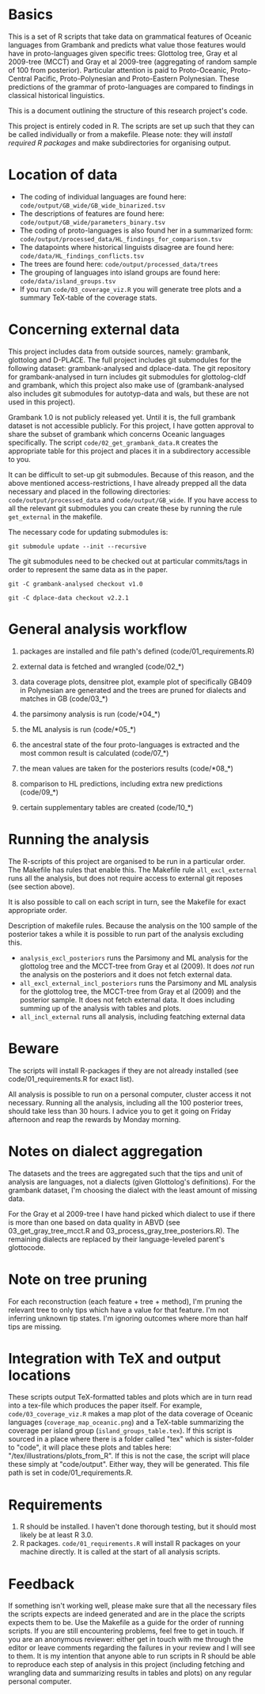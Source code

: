 # Basics

This is a set of R scripts that take data on grammatical features of Oceanic languages from Grambank and predicts what value those features would have in proto-languages given specific trees: Glottolog tree, Gray et al 2009-tree (MCCT) and Gray et al 2009-tree (aggregating of random sample of 100 from posterior). Particular attention is paid to Proto-Oceanic, Proto-Central Pacific, Proto-Polynesian and Proto-Eastern Polynesian. These predictions of the grammar of proto-languages are compared to findings in classical historical linguistics.

This is a document outlining the structure of this research project's code.

This project is entirely coded in R. The scripts are set up such that they can be called individually or from a makefile. Please note: they will *install required R packages* and make subdirectories for organising output.

# Location of data

-   The coding of individual languages are found here: `code/output/GB_wide/GB_wide_binarized.tsv`
-   The descriptions of features are found here: `code/output/GB_wide/parameters_binary.tsv`
-   The coding of proto-languages is also found her in a summarized form: `code/output/processed_data/HL_findings_for_comparison.tsv`
-   The datapoints where historical linguists disagree are found here: `code/data/HL_findings_conflicts.tsv`
-   The trees are found here: `code/output/processed_data/trees`
-   The grouping of languages into island groups are found here: `code/data/island_groups.tsv`
-   If you run `code/03_coverage_viz.R` you will generate tree plots and a summary TeX-table of the coverage stats.

# Concerning external data

This project includes data from outside sources, namely: grambank, glottolog and D-PLACE. The full project includes git submodules for the following dataset: grambank-analysed and dplace-data. The git repository for grambank-analysed in turn includes git submodules for glottolog-cldf and grambank, which this project also make use of (grambank-analysed also includes git submodules for autotyp-data and wals, but these are not used in this project).

Grambank 1.0 is not publicly released yet. Until it is, the full grambank dataset is not accessible publicly. For this project, I have gotten approval to share the subset of grambank which concerns Oceanic languages specifically. The script `code/02_get_grambank_data.R` creates the appropriate table for this project and places it in a subdirectory accessible to you.

It can be difficult to set-up git submodules. Because of this reason, and the above mentioned access-restrictions, I have already prepped all the data necessary and placed in the following directories: `code/output/processed_data` and `code/output/GB_wide`. If you have access to all the relevant git submodules you can create these by running the rule `get_external` in the makefile.

The necessary code for updating submodules is:

    git submodule update --init --recursive
    
The git submodules need to be checked out at particular commits/tags in order to represent the same data as in the paper.

```
git -C grambank-analysed checkout v1.0

git -C dplace-data checkout v2.2.1
```

# General analysis workflow

1.  packages are installed and file path's defined (code/01_requirements.R)

2.  external data is fetched and wrangled (code/02\_\*)

3.  data coverage plots, densitree plot, example plot of specifically GB409 in Polynesian are generated and the trees are pruned for dialects and matches in GB (code/03\_\*)

4.  the parsimony analysis is run (code/\*04\_\*)

5.  the ML analysis is run (code/\*05\_\*)

6.  the ancestral state of the four proto-languages is extracted and the most common result is calculated (code/07\_\*)

7.  the mean values are taken for the posteriors results (code/\*08\_\*)

8.  comparison to HL predictions, including extra new predictions (code/09\_\*)

9.  certain supplementary tables are created (code/10\_\*)

# Running the analysis

The R-scripts of this project are organised to be run in a particular order. The Makefile has rules that enable this. The Makefile rule `all_excl_external` runs all the analysis, but does not require access to external git reposes (see section above).

It is also possible to call on each script in turn, see the Makefile for exact appropriate order.

Description of makefile rules. Because the analysis on the 100 sample of the posterior takes a while it is possible to run part of the analysis excluding this.

-   `analysis_excl_posteriors` runs the Parsimony and ML analysis for the glottolog tree and the MCCT-tree from Gray et al (2009). It does *not* run the analysis on the posteriors and it does not fetch external data.
-   `all_excl_external_incl_posteriors` runs the Parsimony and ML analysis for the glottolog tree, the MCCT-tree from Gray et al (2009) and the posterior sample. It does not fetch external data. It does including summing up of the analysis with tables and plots.
-   `all_incl_external` runs all analysis, including featching external data

# Beware

The scripts will install R-packages if they are not already installed (see code/01_requirements.R for exact list).

All analysis is possible to run on a personal computer, cluster access it not necessary. Running all the analysis, including all the 100 posterior trees, should take less than 30 hours. I advice you to get it going on Friday afternoon and reap the rewards by Monday morning.

# Notes on dialect aggregation

The datasets and the trees are aggregated such that the tips and unit of analysis are languages, not a dialects (given Glottolog's definitions). For the grambank dataset, I'm choosing the dialect with the least amount of missing data.

For the Gray et al 2009-tree I have hand picked which dialect to use if there is more than one based on data quality in ABVD (see 03_get_gray_tree_mcct.R and 03_process_gray_tree_posteriors.R). The remaining dialects are replaced by their language-leveled parent's glottocode.

# Note on tree pruning

For each reconstruction (each feature + tree + method), I'm pruning the relevant tree to only tips which have a value for that feature. I'm not inferring unknown tip states. I'm ignoring outcomes where more than half tips are missing.

# Integration with TeX and output locations

These scripts output TeX-formatted tables and plots which are in turn read into a tex-file which produces the paper itself. For example, `code/03_coverage_viz.R` makes a map plot of the data coverage of Oceanic languages (`coverage_map_oceanic.png`) and a TeX-table summarizing the coverage per island group (`island_groups_table.tex`). If this script is sourced in a place where there is a folder called "tex" which is sister-folder to "code", it will place these plots and tables here: "/tex/illustrations/plots_from_R". If this is not the case, the script will place these simply at "code/output". Either way, they will be generated. This file path is set in code/01_requirements.R.

# Requirements

1.  R should be installed. I haven't done thorough testing, but it should most likely be at least R 3.0.
2.  R packages. `code/01_requirements.R` will install R packages on your machine directly. It is called at the start of all analysis scripts.

# Feedback

If something isn't working well, please make sure that all the necessary files the scripts expects are indeed generated and are in the place the scripts expects them to be. Use the Makefile as a guide for the order of running scripts. If you are still encountering problems, feel free to get in touch. If you are an anonymous reviewer: either get in touch with me through the editor or leave comments regarding the failures in your review and I will see to them. It is my intention that anyone able to run scripts in R should be able to reproduce each step of analysis in this project (including fetching and wrangling data and summarizing results in tables and plots) on any regular personal computer.
